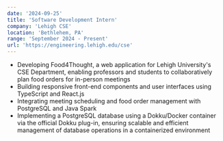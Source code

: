 ```yaml
---
date: '2024-09-25'
title: 'Software Development Intern'
company: 'Lehigh CSE'
location: 'Bethlehem, PA'
range: 'September 2024 - Present'
url: 'https://engineering.lehigh.edu/cse'
---
```


- Developing Food4Thought, a web application for Lehigh University's CSE Department, enabling professors and students to collaboratively plan food orders for in-person meetings
- Building responsive front-end components and user interfaces using TypeScript and React.js
- Integrating meeting scheduling and food order management with PostgreSQL and Java Spark
- Implementing a PostgreSQL database using a Dokku/Docker container via the official Dokku plug-in, ensuring scalable and efficient management of database operations in a containerized environment
